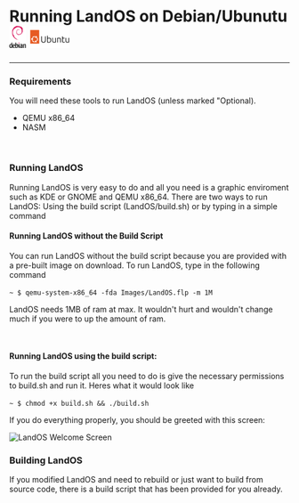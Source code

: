 <h1>Running LandOS on Debian/Ubunutu    <img src="../Resources/Debian_logo.png" alt="Debian Logo" height="40px">   <img src="../Resources/Ubuntu-Logo.png" alt="Ubuntu Logo" height="40px"></h1>
<hr />
<h3>Requirements</h3>
<p>You will need these tools to run LandOS (unless marked "Optional).</p>
<ul>
  <li>
    QEMU x86_64
  </li>
  <li>
    NASM
  </li>
</ul>
<br />
<h3>Running LandOS</h3>
<p>Running LandOS is very easy to do and all you need is a graphic enviroment such as KDE or GNOME and QEMU x86_64.  There are two ways to run LandOS: Using the build script (LandOS/build.sh) or by typing in a simple command</p>
<h4>Running LandOS without the Build Script</h4>
<p>You can run LandOS without the build script because you are provided with a pre-built image on download.  To run LandOS, type in the following command</p>

```~ $ qemu-system-x86_64 -fda Images/LandOS.flp -m 1M```<br />
<p>LandOS needs 1MB of ram at max.  It wouldn't hurt and wouldn't change much if you were to up the amount of ram.</p>
<br />
<h4>Running LandOS using the build script:</h4>
<p>To run the build script all you need to do is give the necessary permissions to build.sh and run it. Heres what it would look like</p>

```~ $ chmod +x build.sh && ./build.sh``` <br />
<p>If you do everything properly, you should be greeted with this screen:</p>
<img src="../Resources/LandOS.png" alt="LandOS Welcome Screen">
<br />
<h3>Building LandOS</h3>
<p>If you modified LandOS and need to rebuild or just want to build from source code, there is a build script that has been provided for you already.  </p>
